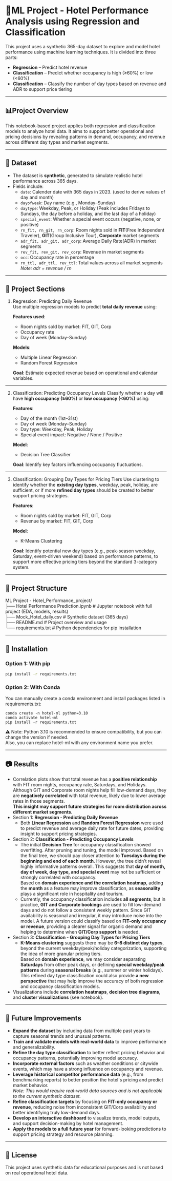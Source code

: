 # 🏨ML Project - Hotel Performance Analysis using Regression and Classification   
  
This project uses a synthetic 365-day dataset to explore and model hotel performance using machine learning techniques. It is divided into three parts:  
- **Regression** – Predict hotel revenue
- **Classification** – Predict whether occupancy is high (≥60%) or low (<60%)
- **Classification** – Classify the number of day types based on revenue and ADR to support price tiering

---
## 📊Project Overview 
This notebook-based project applies both regression and classification models to analyze hotel data. It aims to support better operational and pricing decisions by revealing patterns in demand, occupancy, and revenue across different day types and market segments.  

---  
## 🧪 Dataset  
- The dataset is **synthetic**, generated to simulate realistic hotel performance across 365 days.
- Fields include:
  - `date`: Calender date with 365 days in 2023. (used to derive values of day and month)
  - `dayofweek`: Day name (e.g., Monday–Sunday)
  - `daytype`: Weekday, Peak, or Holiday (Peak includes Fridays to Sundays, the day before a holiday, and the last day of a holiday)
  - `special_event`: Whether a special event occurs (negative, none, or positive)  
  - `rn_fit, rn_git, rn_corp`: Room nights sold in **FIT**(Free Independent Traveler), **GIT**(Group Inclusive Tour), **Corporate** market segments  
  - `adr_fit, adr_git, adr_corp`: Average Daily Rate(ADR) in market segments  
  - `rev_fit, rev_git, rev_corp`: Revenue in market segments  
  - `occ`: Occupancy rate in percentage  
  - `rn_ttl, adr_ttl, rev_ttl`: Total values across all market segments  
*Note: adr = revenue / rn*  

--- 
## 🔬 Project Sections
1. Regression: Predicting Daily Revenue  
   Use multiple regression models to predict **total daily revenue** using:   
   
   **Features used**:
   - Room nights sold by market: FIT, GIT, Corp
   - Occupancy rate
   - Day of week (Monday–Sunday)
  
   **Models**:
   - Multiple Linear Regression
   - Random Forest Regression
  
   **Goal**: Estimate expected revenue based on operational and calendar variables.  
---  
2. Classification: Predicting Occupancy Levels
   Classify whether a day will have **high occupancy (≥60%)** or **low occupancy (<60%)** using:

   **Features**:
   - Day of the month (1st–31st)
   - Day of week (Monday–Sunday)
   - Day type: Weekday, Peak, Holiday
   - Special event impact: Negative / None / Positive

   **Model**:
   - Decision Tree Classifier

   **Goal**: Identify key factors influencing occupancy fluctuations.
---  
3. Classification: Grouping Day Types for Pricing Tiers
   Use clustering to identify whether the **existing day types**, weekday, peak, holiday, are sufficient, or if more **refined day types** should be created to better support pricing strategies.  

   **Features**:
   - Room nights sold by market: FIT, GIT, Corp
   - Revenue by market: FIT, GIT, Corp

   **Model**:
   - K-Means Clustering
  
   **Goal**: Identify potential new day types (e.g., peak-season weekday, Saturday, event-driven weekend) based on performance patterns, to support more effective pricing tiers beyond the standard 3-category system.  

---  
## 📁 Project Structure  
ML Project - Hotel_Performance_project/  
├── Hotel Performance Prediction.ipynb # Jupyter notebook with full project (EDA, models, results)  
├── Mock_Hotel_daily.csv # Synthetic dataset (365 days)  
├── README.md # Project overview and usage  
└── requirements.txt # Python dependencies for pip installation  

---  
## 🔧 Installation  
### Option 1: With pip  
```bash  
pip install -r requirements.txt  
```
### Option 2: With Conda  
You can manually create a conda environment and install packages listed in requirements.txt:  
```
conda create -n hotel-ml python=3.10  
conda activate hotel-ml  
pip install -r requirements.txt
```
⚠️ Note: Python 3.10 is recommended to ensure compatibility, but you can change the version if needed.  
Also, you can replace hotel-ml with any environment name you prefer.  
  
---
## 📷 Results  
- Correlation plots show that total revenue has a **positive relationship** with FIT room nights, occupancy rate, Saturdays, and Holidays. Although GIT and Corporate room nights help fill low-demand days, they are **negatively correlated** with total revenue, likely due to lower average rates in those segments.  
  **This insight may support future strategies for room distribution across different market segments.**  
- Section 1: **Regression - Predicting Daily Revenue**  
  - Both **Linear Regression** and **Random Forest Regression** were used to predict revenue and average daily rate for future dates, providing insight to support pricing strategies.
- Section 2: **Classification - Predicting Occupancy Levels**  
  - The initial **Decision Tree** for occupancy classification showed overfitting. After pruning and tuning, the model improved. Based on the final tree, we should pay closer attention to **Tuesdays during the beginning and end of each month**. However, the tree didn’t reveal highly informative patterns overall. This suggests that **day of month, day of week, day type, and special event** may not be sufficient or strongly correlated with occupancy.  
    Based on **domain experience and the correlation heatmap**, adding the **month** as a feature may improve classification, as **seasonality** plays a significant role in hospitality and tourism.
  - Currently, the occupancy classification includes **all segments**, but in practice, **GIT and Corporate bookings** are used to fill low-demand days and do not follow a consistent weekly pattern. Since GIT availability is seasonal and irregular, it may introduce noise into the model. A future version could classify based on **FIT-only occupancy or revenue**, providing a clearer signal for organic demand and helping to determine when **GIT/Corp support** is needed.
- Section 3: **Classification - Grouping Day Types for Pricing Tiers**  
  - **K-Means clustering** suggests there may be **6–8 distinct day types**, beyond the current weekday/peak/holiday categorization, supporting the idea of more granular pricing tiers.  
    Based on **domain experience**, we may consider separating **Saturdays** from other peak days, or defining **special weekday/peak patterns** during **seasonal breaks** (e.g., summer or winter holidays). This refined day type classification could also provide **a new perspective** that may help improve the accuracy of both regression and occupancy classification models.  
- Visualizations include **correlation heatmaps**, **decision tree diagrams**, and **cluster visualizations** (see notebook).
  
---
## 🚀 Future Improvements  
- **Expand the dataset** by including data from multiple past years to capture seasonal trends and unusual patterns.  
- **Train and validate models with real-world data** to improve performance and generalizability.  
- **Refine the day type classification** to better reflect pricing behavior and occupancy patterns, potentially improving model accuracy.  
- **Incorporate external factors** such as weather conditions or citywide events, which may have a strong influence on occupancy and revenue.  
- **Leverage historical competitor performance data** (e.g., from benchmarking reports) to better position the hotel's pricing and predict market behavior.  
  *Note: This would require real-world data sources and is not applicable to the current synthetic dataset.*
- **Refine classification targets** by focusing on **FIT-only occupancy or revenue**, reducing noise from inconsistent GIT/Corp availability and better identifying truly low-demand days.  
- **Develop an interactive dashboard** to visualize trends, model outputs, and support decision-making by hotel management.  
- **Apply the models to a full future year** for forward-looking predictions to support pricing strategy and resource planning.
  
---
## 📄 License  
This project uses synthetic data for educational purposes and is not based on real operational hotel data.  

